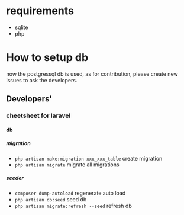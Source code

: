# requirements
- sqlite
- php

# How to setup db

now the postgressql db is used, as for contribution, please create new issues to ask the developers.

## Developers'
### cheetsheet for laravel

#### db
##### migration
- `php artisan make:migration xxx_xxx_table` create migration
- `php artisan migrate` migrate all migrations
##### seeder
- `composer dump-autoload` regenerate auto load
- `php artisan db:seed` seed db
- `php artisan migrate:refresh --seed` refresh db
